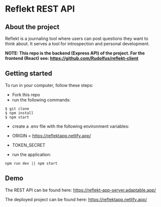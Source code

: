 # Reflekt REST API

## About the project
Reflekt is a journaling tool where users can post questions they want to think about. It serves a tool for introspection and personal development.

**NOTE: This repo is the backend (Express API) of the project. For the frontend (React) see: https://github.com/Rudolfus/reflekt-client**

## Getting started
To run in your computer, follow these steps:

* Fork this repo
* run the following commands:
```
$ git clone 
$ npm install
$ npm start
```

* create a .env file with the following environment variables:

* ORIGIN = https://reflektapp.netlify.app/

* TOKEN_SECRET

* run the application:

```
npm run dev || npm start
```

## Demo
The REST API can be found here: https://reflekt-app-server.adaptable.app/

The deployed project can be found here: https://reflektapp.netlify.app/